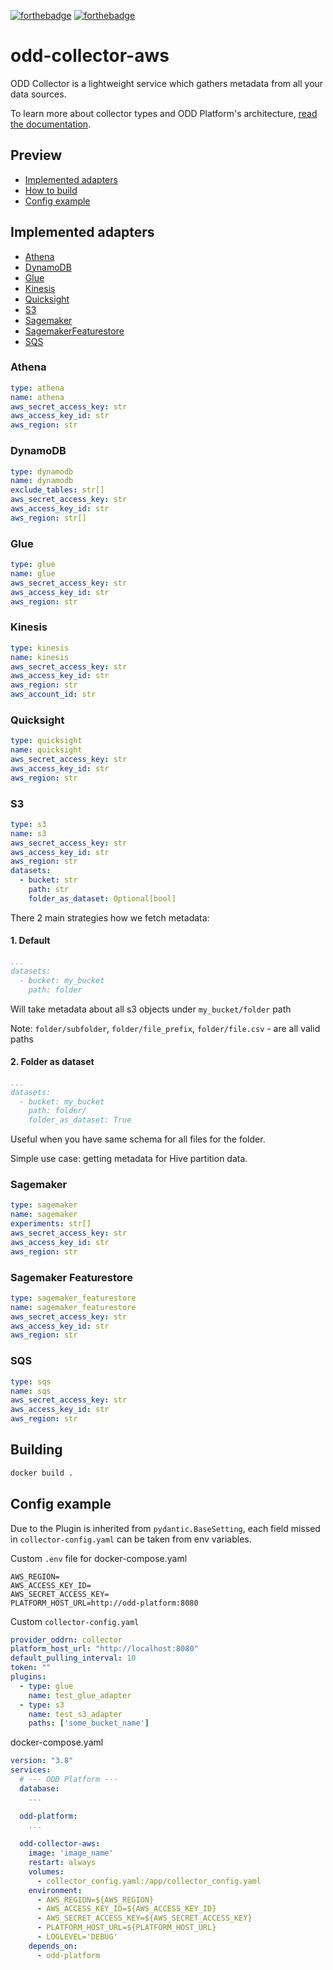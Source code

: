 [![forthebadge](https://forthebadge.com/images/badges/built-with-love.svg)](https://forthebadge.com)
[![forthebadge](https://forthebadge.com/images/badges/for-you.svg)](https://forthebadge.com)
# odd-collector-aws
ODD Collector is a lightweight service which gathers metadata from all your data sources.

To learn more about collector types and ODD Platform's architecture, [read the documentation](https://docs.opendatadiscovery.org/architecture).

## Preview
 - [Implemented adapters](#implemented-adapters)
 - [How to build](#building)
 - [Config example](#config-example)

## Implemented adapters
 - [Athena](#athena)
 - [DynamoDB](#dynamodb)
 - [Glue](#glue)
 - [Kinesis](#kinesis)
 - [Quicksight](#quicksight)
 - [S3](#s3)
 - [Sagemaker](#sagemaker)
 - [SagemakerFeaturestore](#sagemaker-featurestore)
 - [SQS](#sqs)

### __Athena__
```yaml
type: athena
name: athena
aws_secret_access_key: str
aws_access_key_id: str
aws_region: str
```
### __DynamoDB__
```yaml
type: dynamodb
name: dynamodb
exclude_tables: str[]
aws_secret_access_key: str
aws_access_key_id: str
aws_region: str[]
```
### __Glue__
```yaml
type: glue
name: glue
aws_secret_access_key: str
aws_access_key_id: str
aws_region: str
```
### __Kinesis__
```yaml
type: kinesis
name: kinesis
aws_secret_access_key: str
aws_access_key_id: str
aws_region: str
aws_account_id: str
```
### __Quicksight__
```yaml
type: quicksight
name: quicksight
aws_secret_access_key: str
aws_access_key_id: str
aws_region: str
```

### __S3__

```yaml
type: s3
name: s3
aws_secret_access_key: str
aws_access_key_id: str
aws_region: str
datasets:
  - bucket: str
    path: str
    folder_as_dataset: Optional[bool]
```

There 2 main strategies how we fetch metadata:
#### 1. Default
```yaml
...
datasets:
  - bucket: my_bucket
    path: folder
```
Will take metadata about all s3 objects under `my_bucket/folder` path

Note:  `folder/subfolder`, `folder/file_prefix`, `folder/file.csv` - are all valid paths

#### 2. Folder as dataset
```yaml
...
datasets:
  - bucket: my_bucket
    path: folder/
    folder_as_dataset: True
```
Useful when you have same schema for all files for the folder.

Simple use case: getting metadata for Hive partition data.




### __Sagemaker__
```yaml
type: sagemaker
name: sagemaker
experiments: str[]
aws_secret_access_key: str
aws_access_key_id: str
aws_region: str
```

### __Sagemaker Featurestore__
```yaml
type: sagemaker_featurestore
name: sagemaker_featurestore
aws_secret_access_key: str
aws_access_key_id: str
aws_region: str
```

### __SQS__
```yaml
type: sqs
name: sqs
aws_secret_access_key: str
aws_access_key_id: str
aws_region: str
```

## Building
```bash
docker build .
```

## Config example
Due to the Plugin is inherited from `pydantic.BaseSetting`, each field missed in `collector-config.yaml` can be taken from env variables.

Custom `.env` file for docker-compose.yaml
```
AWS_REGION=
AWS_ACCESS_KEY_ID=
AWS_SECRET_ACCESS_KEY=
PLATFORM_HOST_URL=http://odd-platform:8080
```

Custom `collector-config.yaml`
```yaml
provider_oddrn: collector
platform_host_url: "http://localhost:8080"
default_pulling_interval: 10
token: ""
plugins:
  - type: glue
    name: test_glue_adapter
  - type: s3
    name: test_s3_adapter
    paths: ['some_bucket_name']
```

docker-compose.yaml
```yaml
version: "3.8"
services:
  # --- ODD Platform ---
  database:
    ...

  odd-platform:
    ...
  
  odd-collector-aws:
    image: 'image_name'
    restart: always
    volumes:
      - collector_config.yaml:/app/collector_config.yaml
    environment:
      - AWS_REGION=${AWS_REGION}
      - AWS_ACCESS_KEY_ID=${AWS_ACCESS_KEY_ID}
      - AWS_SECRET_ACCESS_KEY=${AWS_SECRET_ACCESS_KEY}
      - PLATFORM_HOST_URL=${PLATFORM_HOST_URL}
      - LOGLEVEL='DEBUG'
    depends_on:
      - odd-platform
```
